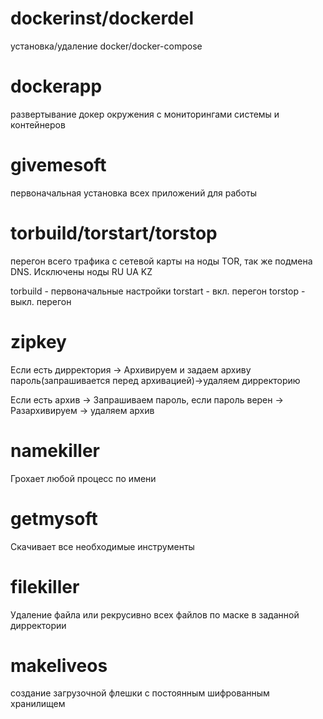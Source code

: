 

# dockerinst/dockerdel
установка/удаление docker/docker-compose
##


# dockerapp
развертывание докер окружения с мониторингами системы и контейнеров
##


# givemesoft
первоначальная установка всех приложений для работы
##


# torbuild/torstart/torstop
перегон всего трафика с сетевой карты на ноды TOR, так же подмена DNS. Исключены ноды RU UA KZ

torbuild - первоначальные настройки
torstart - вкл. перегон
torstop - выкл. перегон
##

# zipkey

Если есть дирректория -> Архивируем и задаем архиву пароль(запрашивается перед архивацией)->удаляем дирректорию

Если есть архив -> Запрашиваем пароль, если пароль верен -> Разархивируем -> удаляем архив
##

# namekiller
Грохает любой процесс по имени
##

# getmysoft

Скачивает все необходимые инструменты

##


# filekiller

Удаление файла или рекрусивно всех файлов по маске в заданной дирректории

##

# makeliveos

создание загрузочной флешки с постоянным шифрованным хранилищем
